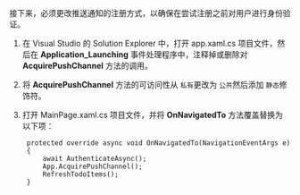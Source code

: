 ﻿
接下来，必须更改推送通知的注册方式，以确保在尝试注册之前对用户进行身份验证。 

1. 在 Visual Studio 的 Solution Explorer 中，打开 app.xaml.cs 项目文件，然后在 **Application_Launching** 事件处理程序中，注释掉或删除对 **AcquirePushChannel** 方法的调用。 
 
2. 将 **AcquirePushChannel** 方法的可访问性从 `私有`更改为 `公共`然后添加 `静态`修饰符。 

3. 打开 MainPage.xaml.cs 项目文件，并将 **OnNavigatedTo** 方法覆盖替换为以下项：

	    protected override async void OnNavigatedTo(NavigationEventArgs e)
        {
            await AuthenticateAsync();            
            App.AcquirePushChannel();
            RefreshTodoItems();
        }
